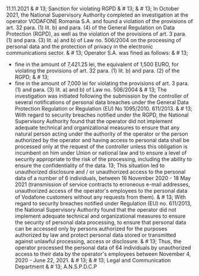 11.11.2021 & # 13;
Sanction for violating RGPD & # 13;
& # 13;
In October 2021, the National Supervisory Authority completed an investigation at the operator VODAFONE Romania S.A. and found a violation of the provisions of art. 32 para. (1) lit. b) and para. (4) of the General Regulation on Data Protection (RGPD), as well as the violation of the provisions of art. 3 para. (1) and para. (3) lit. a) and b) of Law no. 506/2004 on the processing of personal data and the protection of privacy in the electronic communications sector. & # 13;
Operator S.A. was fined as follows: & # 13;
- fine in the amount of 7,421.25 lei, the equivalent of 1,500 EURO, for violating the provisions of art. 32 para. (1) lit. b) and para. (2) of the RGPD; & # 13;
- fine in the amount of 7,000 lei for violating the provisions of art. 3 para. (1) and para. (3) lit. a) and b) of Law no. 506/2004 & # 13;
The investigation was initiated following the submission by the controller of several notifications of personal data breaches under the General Data Protection Regulation or Regulation (EU) No 1095/2010. 611/2013. & # 13;
With regard to security breaches notified under the RGPD, the National Supervisory Authority found that the operator did not implement adequate technical and organizational measures to ensure that any natural person acting under the authority of the operator or the person authorized by the operator and having access to personal data shall be processed only at the request of the controller unless this obligation is incumbent on him under Union or national law and to ensure a level of security appropriate to the risk of the processing, including the ability to ensure the confidentiality of the data. 13;
This situation led to unauthorized disclosure and / or unauthorized access to the personal data of a number of 6 individuals, between 16 November 2020 - 18 May 2021 (transmission of service contracts to erroneous e-mail addresses, unauthorized access of the operator's employees to the personal data of Vodafone customers without any requests from them). & # 13;
With regard to security breaches notified under Regulation (EU) no. 611/2013, the National Supervisory Authority found that the operator did not implement adequate technical and organizational measures to ensure the security of personal data processing, to ensure that personal data can be accessed only by persons authorized for the purposes authorized by law and protect personal data stored or transmitted against unlawful processing, access or disclosure. & # 13;
Thus, the operator processed the personal data of 64 individuals by unauthorized access to their data by the operator's employees between November 4, 2020 - June 22, 2021. & # 13;
& # 13;
Legal and Communication Department & # 13;
A.N.S.P.D.C.P
